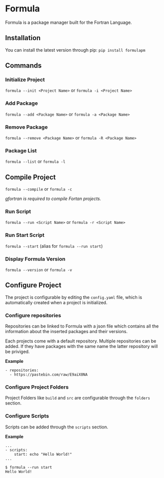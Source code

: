 # Formula

Formula is a package manager built for the Fortran Language.

## Installation

You can install the latest version through pip: `pip install formulapm`

## Commands

### Initialize Project

`formula --init <Project Name>` or `formula -i <Project Name>`

### Add Package

`formula --add <Package Name>` or `formula -a <Package Name>`

### Remove Package

`formula --remove <Package Name>` or `formula -R <Package Name>`

### Package List

`formula --list` or `formula -l`

## Compile Project

`formula --compile` or `formula -c`

*gfortran is required to compile Fortan projects.*

### Run Script

`formula --run <Script Name>` or `formula -r <Script Name>`

### Run Start Script

`formula --start` (alias for `formula --run start`)

### Display Formula Version

`formula --version` or `formula -v`

## Configure Project

The project is configurable by editing the `config.yaml` file, which is automatically created when a project is initialized.

### Configure repositories

Repositories can be linked to Formula with a json file which contains all the information about the inserted packages and their versions.

Each projects come with a default repository. Multiple repositories can be added. If they have packages with the same name the latter repository will be priviged.

**Example**

```
- repositories:
  - https://pastebin.com/raw/E9aiX0NA
```

### Configure Project Folders

Project Folders like `build` and `src` are configurable through the `folders` section.

### Configure Scripts

Scripts can be added through the `scripts` section.

**Example**

```
...
- scripts:
    start: echo "Hello World!"
...
```

```
$ formula --run start
Hello World!
```